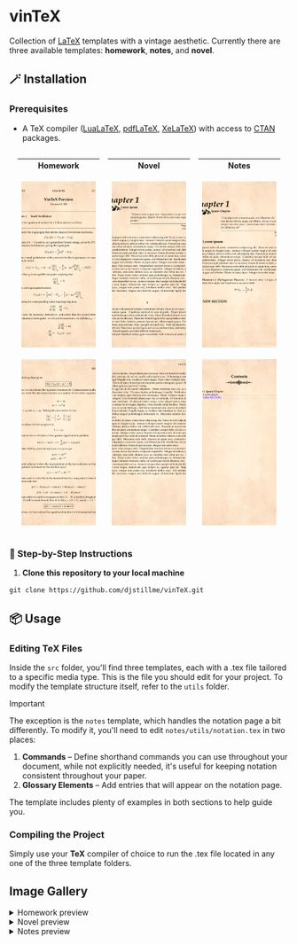 # vinTeX

Collection of [LaTeX](https://www.latex-project.org/) templates with a vintage aesthetic. Currently there are three available templates: **homework**, **notes**, and **novel**.

## 🪄 Installation

### Prerequisites

- A TeX compiler ([LuaLaTeX](https://www.luatex.org/), [pdfLaTeX](https://ctan.org/pkg/pdftex), [XeLaTeX](https://ctan.org/pkg/xetex)) with access to [CTAN](https://ctan.org/) packages.

<table style="width:100%; table-layout:fixed; border-collapse: separate; border-spacing: 15px;">
  <tr>
    <th style="text-align:center; width:33.33%;">Homework</th>
    <th style="text-align:center; width:33.33%;">Novel</th>
    <th style="text-align:center; width:33.33%;">Notes</th>
  </tr>
  <tr>
    <td style="text-align:center; vertical-align: top;">
      <img src="images/homework_1.png" alt="Homework 1" style="width:100%; max-width:480px; height:300px; object-fit:cover; display:block; margin: 0 auto;"/>
    </td>
    <td style="text-align:center; vertical-align: top;">
      <img src="images/novel_1.png" alt="Novel 1" style="width:100%; max-width:480px; height:300px; object-fit:cover; display:block; margin: 0 auto;"/>
    </td>
    <td style="text-align:center; vertical-align: top;">
      <img src="images/notes_1.png" alt="Notes 1" style="width:100%; max-width:480px; height:300px; object-fit:cover; display:block; margin: 0 auto;"/>
    </td>
  </tr>
  <tr>
    <td style="text-align:center; vertical-align: top;">
      <img src="images/homework_2.png" alt="Homework 2" style="width:100%; max-width:480px; height:300px; object-fit:cover; display:block; margin: 0 auto;"/>
    </td>
    <td style="text-align:center; vertical-align: top;">
      <img src="images/novel_2.png" alt="Novel 2" style="width:100%; max-width:480px; height:300px; object-fit:cover; display:block; margin: 0 auto;"/>
    </td>
    <td style="text-align:center; vertical-align: top;">
      <img src="images/notes_2.png" alt="Notes 2" style="width:100%; max-width:480px; height:300px; object-fit:cover; display:block; margin: 0 auto;"/>
    </td>
  </tr>
</table>





### 🐾 Step-by-Step Instructions

1. **Clone this repository to your local machine**

```
git clone https://github.com/djstillme/vinTeX.git
```

## 📦 Usage

### Editing TeX Files

Inside the `src` folder, you'll find three templates, each with a .tex file tailored to a specific media type. This is the file you should edit for your project. To modify the template structure itself, refer to the `utils` folder.

> [!IMPORTANT]
> The exception is the `notes` template, which handles the notation page a bit differently. To modify it, you'll need to edit `notes/utils/notation.tex` in two places:
> 1. **Commands** – Define shorthand commands you can use throughout your document, while not explicitly needed, it's useful for keeping notation consistent throughout your paper.
> 2. **Glossary Elements** – Add entries that will appear on the notation page.
>    
> The template includes plenty of examples in both sections to help guide you.


### Compiling the Project

Simply use your **TeX** compiler of choice to run the .tex file located in any one of the three template folders.

## Image Gallery

<details> 
  <summary>Homework preview</summary>

 | Preview | 
  | ------------- | 
  | ![homework_1](images/homework_1.png) ![homework_2](images/homework_2.png) | 
</details>

<details> 
  <summary>Novel preview</summary>

 | Preview | 
  | ------------- | 
  | ![novel_1](images/novel_1.png) ![novel_2](images/novel_2.png) | 
</details>

<details> 
  <summary>Notes preview</summary>

 | Preview | 
  | ------------- | 
  | ![notes_1](images/notes_1.png) ![notes_2](images/notes_2.png) | 
</details>
